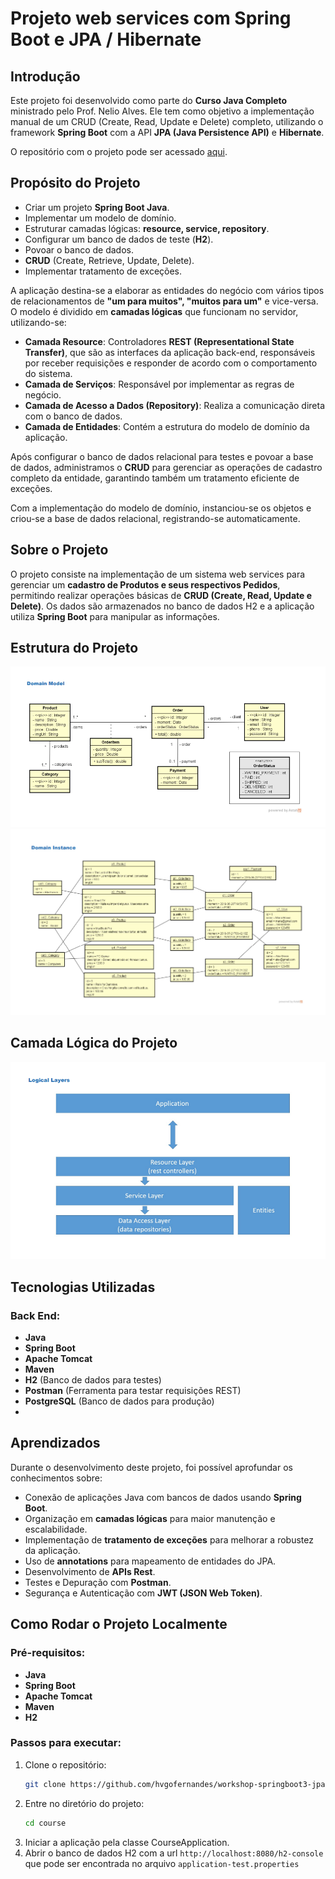 # Projeto web services com Spring Boot e JPA / Hibernate

## Introdução

Este projeto foi desenvolvido como parte do **Curso Java Completo** ministrado pelo Prof. Nelio Alves. Ele tem como objetivo a implementação manual de um CRUD (Create, Read, Update e Delete) completo, utilizando o framework **Spring Boot** com a API **JPA (Java Persistence API)** e **Hibernate**.

O repositório com o projeto pode ser acessado [aqui](https://github.com/hvgofernandes/workshop-springboot3-jpa).

## Propósito do Projeto

- Criar um projeto **Spring Boot Java**.
- Implementar um modelo de domínio.
- Estruturar camadas lógicas: **resource, service, repository**.
- Configurar um banco de dados de teste (**H2**).
- Povoar o banco de dados.
- **CRUD** (Create, Retrieve, Update, Delete).
- Implementar tratamento de exceções.

A aplicação destina-se a elaborar as entidades do negócio com vários tipos de relacionamentos de **"um para muitos", "muitos para um"** e vice-versa. O modelo é dividido em **camadas lógicas** que funcionam no servidor, utilizando-se:

- **Camada Resource**: Controladores **REST (Representational State Transfer)**, que são as interfaces da aplicação back-end, responsáveis por receber requisições e responder de acordo com o comportamento do sistema.
- **Camada de Serviços**: Responsável por implementar as regras de negócio.
- **Camada de Acesso a Dados (Repository)**: Realiza a comunicação direta com o banco de dados.
- **Camada de Entidades**: Contém a estrutura do modelo de domínio da aplicação.

Após configurar o banco de dados relacional para testes e povoar a base de dados, administramos o **CRUD** para gerenciar as operações de cadastro completo da entidade, garantindo também um tratamento eficiente de exceções.

Com a implementação do modelo de domínio, instanciou-se os objetos e criou-se a base de dados relacional, registrando-se automaticamente.

## Sobre o Projeto

O projeto consiste na implementação de um sistema web services para gerenciar um **cadastro de Produtos e seus respectivos Pedidos**, permitindo realizar operações básicas de **CRUD (Create, Read, Update e Delete)**. Os dados são armazenados no banco de dados H2 e a aplicação utiliza **Spring Boot** para manipular as informações.

## Estrutura do Projeto

![model.png](assets/model.png)
![model2.png](assets/model2.png)

## Camada Lógica do Projeto

![model3.png](assets/model3.png)

## Tecnologias Utilizadas

### Back End:

- **Java**
- **Spring Boot**
- **Apache Tomcat**
- **Maven**
- **H2** (Banco de dados para testes)
- **Postman** (Ferramenta para testar requisições REST)
- **PostgreSQL** (Banco de dados para produção)
-   
## Aprendizados

Durante o desenvolvimento deste projeto, foi possível aprofundar os conhecimentos sobre:

- Conexão de aplicações Java com bancos de dados usando **Spring Boot**.
- Organização em **camadas lógicas** para maior manutenção e escalabilidade.
- Implementação de **tratamento de exceções** para melhorar a robustez da aplicação.
- Uso de **annotations** para mapeamento de entidades do JPA.
- Desenvolvimento de **APIs Rest**.
- Testes e Depuração com **Postman**.
- Segurança e Autenticação com **JWT (JSON Web Token)**.

## Como Rodar o Projeto Localmente

### **Pré-requisitos:**

- **Java**
- **Spring Boot**
- **Apache Tomcat**
- **Maven**
- **H2**

### **Passos para executar:**

1. Clone o repositório:
   ```bash
   git clone https://github.com/hvgofernandes/workshop-springboot3-jpa
   ```
2. Entre no diretório do projeto:
   ```bash
   cd course
   ```
3. Iniciar a aplicação pela classe CourseApplication.
4. Abrir o banco de dados H2 com a url ``http://localhost:8080/h2-console`` que pode ser encontrada no arquivo ``application-test.properties``
